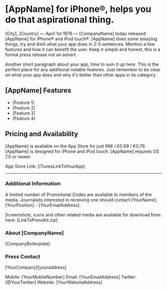 # [AppName] for iPhone®, helps you do that aspirational thing.

[City], [Country] — April 1st 1976 — [CompanyName] today released [AppName] for
iPhone® and iPod touch®. [AppName] does some amazing things, try and distil what
your app does in 2-5 sentences. Mention a few features and how it can benefit
the user. Keep it simple and honest, this is a formal press release not an
advert.

Another short paragraph about your app, time to sum it up here. This is the
perfect place for any additional notable features. Just remember to be clear on
what your app does and why it's better than other apps in its category.

## [AppName] Features

- [Feature 1]
- [Feature 2]
- [Feature 3]
- [Feature 4]

## Pricing and Availability

[AppName] is available on the App Store for just 99¢ / £0.69 / €0,79. [AppName]
is designed for iPhone and iPod touch. [AppName] requires OS 7.0 or newer.

App Store Link: [iTunesLinkToYourApp]

---

### Additional Information

A limited number of Promotional Codes are available to members of the media.
Journalists interested in receiving one should contact [YourName],
[YourPosition] - [YourEmailAddress].

Screenshots, icons and other related media are available for download from here:
[LinkToPressKit.zip]

### About [CompanyName]

[CompanyBoilerplate]

### Press Contact

[YourCompany][youraddress]

Mobile: [YourMobileNumber] Email: [YourEmailAddress] Twitter: [@YourTwitter]
Website: [YourWebsiteAddress]
